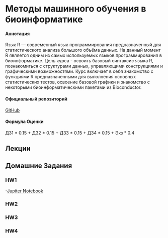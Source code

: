 # Методы машинного обучения в биоинформатике

#### Аннотация
Язык R — современный язык программирования предназначенный для статистического анализа большого объёма данных. На данный момент R является одним из самых используемых языков программирования в биоинформатике. Цель курса - освоить базовый синтаксис языка R, познакомиться с структурами данных, управляющими конструкциями и графическими возможностями. Курс включает в себя знакомство с функциями R предназначенными для выполнения основных статистических тестов, освоение базовой графики и знакомство с некоторыми биоинформатическими пакетами из Bioconductor.


#### Официальный репозиторий
[GitHub](https://github.com/alllirik/hse_ml_bioinf/tree/main)

#### Формула Оценки
ДЗ1 * 0.15 + ДЗ2 * 0.15 + ДЗ3 * 0.15 + ДЗ4 * 0.15 + Экз * 0.4

## Лекции

## Домашние Задания
### HW1
-[Jupiter Notebook](https://github.com/Vladm0z/HSE-Bioinformatics/blob/main/Bioinformatics/MSc/ML/Seminar-1-Tools.ipynb)

### HW2


### HW3


### HW4




